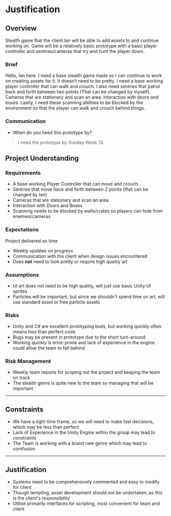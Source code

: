 # Justification

## Overview
Stealth game that the client Ian will be able to add assets to and continue working on. Game will be a relatively basic prototype with a basic player controller and sentries/cameras that try and hunt the player down.
### Brief
Hello, Ian here. I need a base stealth game made so I can continue to work on creating assets for it. It doesn’t need to be pretty. I need a base working player controller that can walk and crouch.
I also need sentries that patrol back and forth between two points (That can be changed by myself). Cameras that are stationary and scan an area. 
Interaction with doors and boxes. Lastly, I need these scanning abilities to be blocked by the environment so that the player can walk and crouch behind things.

### Communication
* When do you need this prototype by?
> I need the prototype by Sunday Week 13.

## Project Understanding


### Requirements
* A base working Player Controller that can move and crouch
 * Sentries that move back and forth between 2 points (that can be changed by Ian)
 * Cameras that are stationary and scan an area
 * Interaction with Doors and Boxes
 * Scanning needs to be blocked by walls/crates so players can hide from enemies/cameras

### Expectations
Project delivered on time
 * Weekly updates on progress
 * Communication with the client when design issues encountered
 * Does **not** need to look pretty or require high quality art
     
### Assumptions
[//]: # (What are you assuming based on client responses)
* UI art does not need to be high quality, will just use basic Unity UI sprites
* Particles will be important, but since we shouldn't spend time on art, will use standard asset or free particle assets

### Risks
* Unity and C# are excellent prototyping tools, but working quickly often means less than perfect code
* Bugs may be present in prototype due to the short turn-around
* Working quickly is error-prone and lack of experience in the engine could allow the team to fall behind
  

### Risk Management
* Weekly team reports for scoping out the project and keeping the team on track
* The stealth genre is quite new to the team so managing that will be important

---

## Constraints

[//]: # (What are the constraints of this project)
* We have a tight time frame, so we will need to make fast decisions, which may be less than perfect
* Lack of Experience in the Unity Engine within the group may lead to constraints
* The Team is working with a brand new genre which may lead to comfusion

---

## Justification

* Systems need to be comprehensively commented and easy to modify for client
* Though tempting, asset development should not be undertaken, as this is the client's responsibility
* Utilise primarily interfaces for scripting, most convenient for team and client
